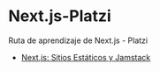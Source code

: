 # Next.js-Platzi

Ruta de aprendizaje de Next.js - Platzi

- [Next.js: Sitios Estáticos y Jamstack](https://github.com/mau02ro/Next.js-Platzi/blob/main/README_SEYJ.md)
